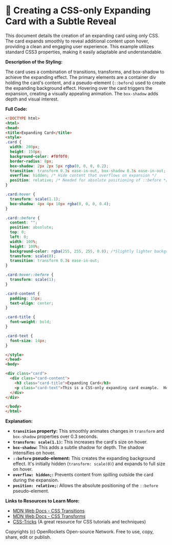 # 🐞 Creating a CSS-only Expanding Card with a Subtle Reveal


This document details the creation of an expanding card using only CSS.  The card expands smoothly to reveal additional content upon hover, providing a clean and engaging user experience.  This example utilizes standard CSS3 properties, making it easily adaptable and understandable.

**Description of the Styling:**

The card uses a combination of transitions, transforms, and box-shadow to achieve the expanding effect.  The primary elements are a container div holding the card's content, and a pseudo-element (`::before`) used to create the expanding background effect.  Hovering over the card triggers the expansion, creating a visually appealing animation.  The `box-shadow` adds depth and visual interest.

**Full Code:**

```html
<!DOCTYPE html>
<html>
<head>
<title>Expanding Card</title>
<style>
.card {
  width: 200px;
  height: 150px;
  background-color: #f0f0f0;
  border-radius: 8px;
  box-shadow: 2px 2px 5px rgba(0, 0, 0, 0.2);
  transition: transform 0.3s ease-in-out, box-shadow 0.3s ease-in-out;
  overflow: hidden; /* Hide content that overflows on expansion */
  position: relative; /* Needed for absolute positioning of ::before */
}

.card:hover {
  transform: scale(1.1);
  box-shadow: 4px 4px 10px rgba(0, 0, 0, 0.4);
}

.card::before {
  content: "";
  position: absolute;
  top: 0;
  left: 0;
  width: 100%;
  height: 100%;
  background-color: rgba(255, 255, 255, 0.8); /*Slightly lighter background on hover*/
  transform: scale(0);
  transition: transform 0.3s ease-in-out;
}

.card:hover::before {
  transform: scale(1);
}

.card-content {
  padding: 15px;
  text-align: center;
}

.card-title {
  font-weight: bold;
}

.card-text {
  font-size: 14px;
}

</style>
</head>
<body>

<div class="card">
  <div class="card-content">
    <h3 class="card-title">Expanding Card</h3>
    <p class="card-text">This is a CSS-only expanding card example.  Hover to see the effect!</p>
  </div>
</div>

</body>
</html>
```

**Explanation:**

* **`transition` property:** This smoothly animates changes in `transform` and `box-shadow` properties over 0.3 seconds.
* **`transform: scale(1.1)`:**  This increases the card's size on hover.
* **`box-shadow`:** This adds a subtle shadow for depth. The shadow intensifies on hover.
* **`::before` pseudo-element:** This creates the expanding background effect. It's initially hidden (`transform: scale(0)`) and expands to full size on hover.
* **`overflow: hidden;`:** Prevents content from spilling outside the card during the expansion.
* **`position: relative;`:** Allows the absolute positioning of the `::before` pseudo-element.


**Links to Resources to Learn More:**

* [MDN Web Docs - CSS Transitions](https://developer.mozilla.org/en-US/docs/Web/CSS/transition)
* [MDN Web Docs - CSS Transforms](https://developer.mozilla.org/en-US/docs/Web/CSS/transform)
* [CSS-Tricks](https://css-tricks.com/)  (A great resource for CSS tutorials and techniques)


Copyrights (c) OpenRockets Open-source Network. Free to use, copy, share, edit or publish.

